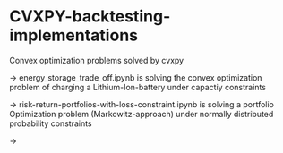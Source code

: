 # CVXPY-backtesting-implementations
Convex optimization problems solved by cvxpy

-> energy_storage_trade_off.ipynb is solving the convex optimization problem of charging a Lithium-Ion-battery under capactiy constraints 

-> risk-return-portfolios-with-loss-constraint.ipynb is solving a portfolio Optimization problem (Markowitz-approach) under normally distributed probability constraints 

-> 

